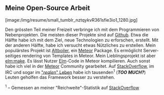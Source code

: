 ## Meine Open-Source Arbeit

[image:/img/resume/small_tumblr_nztqykvR361sfie3io1_1280.jpg]

Den grössten Teil meiner Freizeit verbringe ich mit dem Programmieren von Nebenprojekten. Die meisten dieser Projekte sind auf [Github](https://github.com/kriegslustig). Etwa die Hälfte habe ich mit dem Ziel, neue Technologien zu erforschen, erstellt. Mit der anderen Hälfte, habe ich versucht etwas Nützliches zu erstellen. Mein populärstes Projekt ist [Altboiler](https://github.com/Kriegslustig/meteor-altboiler), ein [Meteor](https://www.meteor.com/) Package. Es ermöglicht Server-seitiges rendering von Templates in Meteor. Mein Lieblingsprojekt ist aber [elm:make](https://github.com/Kriegslustig/meteor-elm-make). Es lässt Nutzer [Elm](http://elm-lang.org/)-Code in Meteor kompilieren. Auch sonst habe ich viel in der [Meteor](https://www.meteor.com/) Community gearbeitet. Auf [StackOverflow](https://stackoverflow.com/users/4386702/kriegslustig), im IRC und sogar im ["_realen_" Leben]() habe ich tausenden<sup>1</sup> (**_TOO MUCH?_**) Leuten geholfen das Framework besser zu verstehen.

<sup>1</sup> – Gemessen an meiner "Reichweite"-Statistik auf [StackOverflow](https://stackoverflow.com/users/4386702/kriegslustig)

